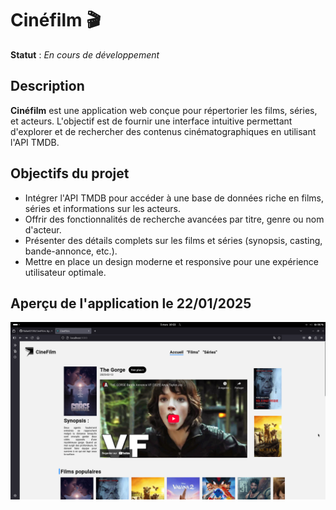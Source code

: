 # Cinéfilm 🎬

**Statut** : _En cours de développement_

## Description
**Cinéfilm** est une application web conçue pour répertorier les films, séries, et acteurs. L'objectif est de fournir une interface intuitive permettant d'explorer et de rechercher des contenus cinématographiques en utilisant l'API TMDB.

## Objectifs du projet
- Intégrer l'API TMDB pour accéder à une base de données riche en films, séries et informations sur les acteurs.
- Offrir des fonctionnalités de recherche avancées par titre, genre ou nom d'acteur.
- Présenter des détails complets sur les films et séries (synopsis, casting, bande-annonce, etc.).
- Mettre en place un design moderne et responsive pour une expérience utilisateur optimale.

## Aperçu de l'application le 22/01/2025
![Capture d'écran de l'aperçu de la page d'accueil pour le mpoment 22/01/2025](/apercu-5_03_2025.png)
